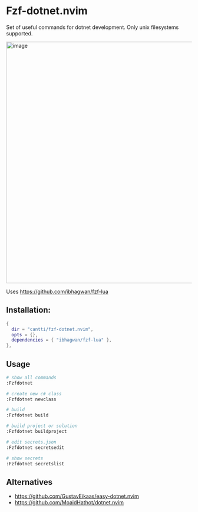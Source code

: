 # Fzf-dotnet.nvim

Set of useful commands for dotnet development. Only unix filesystems supported.

<img width="655" alt="image" src="https://github.com/user-attachments/assets/16478ee0-cee0-490f-8268-37254a75192e" />

Uses https://github.com/ibhagwan/fzf-lua

## Installation:

```lua
{
  dir = "cantti/fzf-dotnet.nvim",
  opts = {},
  dependencies = { "ibhagwan/fzf-lua" },
},

```

## Usage


```sh
# show all commands
:Fzfdotnet

# create new c# class
:Fzfdotnet newclass

# build 
:Fzfdotnet build

# build project or solution
:Fzfdotnet buildproject

# edit secrets.json
:Fzfdotnet secretsedit

# show secrets
:Fzfdotnet secretslist
```

## Alternatives

- https://github.com/GustavEikaas/easy-dotnet.nvim
- https://github.com/MoaidHathot/dotnet.nvim
